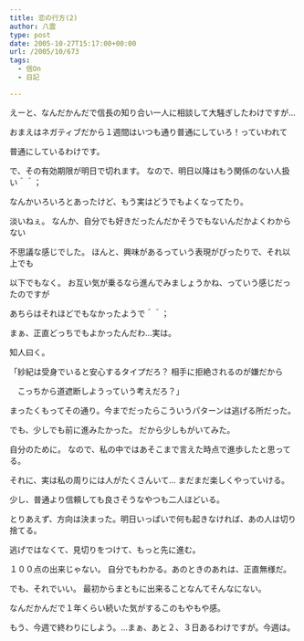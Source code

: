 ```yaml
---
title: 恋の行方(2)
author: 八雲
type: post
date: 2005-10-27T15:17:00+00:00
url: /2005/10/673
tags:
  - 信On
  - 日記

---
```

えーと、なんだかんだで信長の知り合い一人に相談して大騒ぎしたわけですが…
  
おまえはネガティブだから１週間はいつも通り普通にしていろ！っていわれて
  
普通にしているわけです。
  
で、その有効期限が明日で切れます。 なので、明日以降はもう関係のない人扱い＾＾；

なんかいろいろとあったけど、もう実はどうでもよくなってたり。
  
淡いねぇ。 なんか、自分でも好きだったんだかそうでもないんだかよくわからない
  
不思議な感じでした。 ほんと、興味があるっていう表現がぴったりで、それ以上でも
  
以下でもなく。 お互い気が乗るなら進んでみましょうかね、っていう感じだったのですが
  
あちらはそれほどでもなかったようで＾＾；

まぁ、正直どっちでもよかったんだわ…実は。
  
知人曰く。
  
「紗紀は受身でいると安心するタイプだろ？ 相手に拒絶されるのが嫌だから
  
　こっちから道遮断しようっていう考えだろ？」

まったくもってその通り。今までだったらこういうパターンは逃げる所だった。
  
でも、少しでも前に進みたかった。 だから少しもがいてみた。
  
自分のために。 なので、私の中ではあそこまで言えた時点で進歩したと思ってる。
  
それに、実は私の周りには人がたくさんいて… まだまだ楽しくやっていける。
  
少し、普通より信頼しても良さそうなやつも二人ほどいる。

とりあえず、方向は決まった。明日いっぱいで何も起きなければ、あの人は切り捨てる。
  
逃げではなくて、見切りをつけて、もっと先に進む。

１００点の出来じゃない。 自分でもわかる。あのときのあれは、正直無様だ。
  
でも、それでいい。 最初からまともに出来ることなんてそんなにない。

なんだかんだで１年くらい続いた気がするこのもやもや感。
  
もう、今週で終わりにしよう。…まぁ、あと２、３日あるわけですが。今週は。
